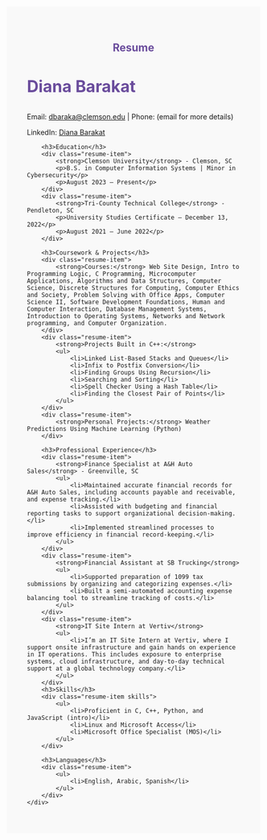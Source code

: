 <!-- Resume Section -->
<section class="resume">
    <h2>Resume</h2>
    <div class="resume-container">
        <div class="resume-header">
            <h3>Diana Barakat</h3>
            <p>Email: <a href="mailto:dbaraka@clemson.edu">dbaraka@clemson.edu</a> | Phone: (email for more details)</p>
            <p>LinkedIn: <a href="https://www.linkedin.com/in/dianabear/" target="_blank">Diana Barakat</a></p>
        </div>

        <h3>Education</h3>
        <div class="resume-item">
            <strong>Clemson University</strong> - Clemson, SC  
            <p>B.S. in Computer Information Systems | Minor in Cybersecurity</p>
            <p>August 2023 – Present</p>
        </div>
        <div class="resume-item">
            <strong>Tri-County Technical College</strong> - Pendleton, SC  
            <p>University Studies Certificate – December 13, 2022</p>
            <p>August 2021 – June 2022</p>
        </div>

        <h3>Coursework & Projects</h3>
        <div class="resume-item">
            <strong>Courses:</strong> Web Site Design, Intro to Programming Logic, C Programming, Microcomputer Applications, Algorithms and Data Structures, Computer Science, Discrete Structures for Computing, Computer Ethics and Society, Problem Solving with Office Apps, Computer Science II, Software Development Foundations, Human and Computer Interaction, Database Management Systems, Introduction to Operating Systems, Networks and Network programming, and Computer Organization.
        </div>
        <div class="resume-item">
            <strong>Projects Built in C++:</strong>
            <ul>
                <li>Linked List-Based Stacks and Queues</li>
                <li>Infix to Postfix Conversion</li>
                <li>Finding Groups Using Recursion</li>
                <li>Searching and Sorting</li>
                <li>Spell Checker Using a Hash Table</li>
                <li>Finding the Closest Pair of Points</li>
            </ul>
        </div>
        <div class="resume-item">
            <strong>Personal Projects:</strong> Weather Predictions Using Machine Learning (Python)
        </div>

        <h3>Professional Experience</h3>
        <div class="resume-item">
            <strong>Finance Specialist at A&H Auto Sales</strong> - Greenville, SC  
            <ul>
                <li>Maintained accurate financial records for A&H Auto Sales, including accounts payable and receivable, and expense tracking.</li>
                <li>Assisted with budgeting and financial reporting tasks to support organizational decision-making.</li>
                <li>Implemented streamlined processes to improve efficiency in financial record-keeping.</li>
            </ul>
        </div>
        <div class="resume-item">
            <strong>Financial Assistant at SB Trucking</strong>  
            <ul>
                <li>Supported preparation of 1099 tax submissions by organizing and categorizing expenses.</li>
                <li>Built a semi-automated accounting expense balancing tool to streamline tracking of costs.</li>
            </ul>
        </div>
        <div class="resume-item">
            <strong>IT Site Intern at Vertiv</strong>  
            <ul>
                <li>I’m an IT Site Intern at Vertiv, where I support onsite infrastructure and gain hands on experience in IT operations. This includes exposure to enterprise systems, cloud infrastructure, and day-to-day technical support at a global technology company.</li>
            </ul>
        </div>
        <h3>Skills</h3>
        <div class="resume-item skills">
            <ul>
                <li>Proficient in C, C++, Python, and JavaScript (intro)</li>
                <li>Linux and Microsoft Access</li>
                <li>Microsoft Office Specialist (MOS)</li>
            </ul>
        </div>

        <h3>Languages</h3>
        <div class="resume-item">
            <ul>
                <li>English, Arabic, Spanish</li>
            </ul>
        </div>
    </div>
</section>

<!-- Styling for Resume Section -->
<style>
    .resume {
        padding: 40px;
        background-color: #f9f9f9;
        text-align: left;
    }

    .resume h2 {
        color: #6a4c9c; /* Lilac Purple */
        text-align: center;
    }

    .resume-container {
        max-width: 800px;
        margin: auto;
    }

    .resume-item {
        margin-bottom: 20px;
    }

    .resume-header h3 {
        font-size: 2rem;
        color: #6a4c9c;
    }

    .resume-item ul {
        list-style-type: disc;
        margin-left: 20px;
    }

    .resume-item ul li {
        font-size: 1rem;
        margin: 5px 0;
    }

    .skills ul {
        list-style-type: square;
        padding-left: 20px;
    }

    .resume-item a {
        color: #F66733;
        text-decoration: none;
    }

    .resume-item a:hover {
        text-decoration: underline;
    }
</style>
